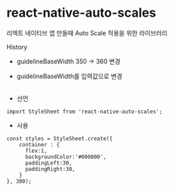 # react-native-auto-scales

리엑트 네이티브 앱 만들때 Auto Scale 적용을 위한 라이브러리

History
- guidelineBaseWidth 350 -> 360 변경
- guidelineBaseWidth를 입력값으로 변경 <br><br>

- 선언<br>
```
import StyleSheet from 'react-native-auto-scales';
```
- 사용<br>
```
const styles = StyleSheet.create({ 
    container : { 
      flex:1, 
      backgroundColor:'#000000', 
      paddingLeft:30, 
      paddingRight:30, 
    } 
}, 380);
```